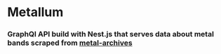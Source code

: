 # Metallum

### GraphQl API build with Nest.js that serves data about metal bands scraped from [metal-archives](https://www.metal-archives.com/)

